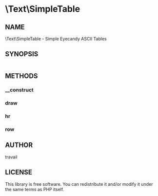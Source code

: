 # \Text\SimpleTable

## NAME

\Text\SimpleTable - Simple Eyecandy ASCII Tables

## SYNOPSIS

```php
```

## METHODS

### __construct

### draw

### hr

### row

## AUTHOR

travail

## LICENSE

This library is free software. You can redistribute it and/or modify it under the same terms as PHP itself.

